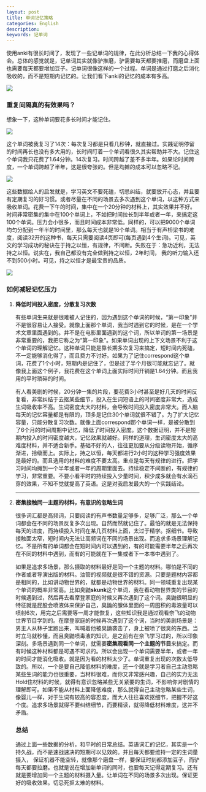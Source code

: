 ```yaml
---
layout: post
title: 单词记忆策略
categories: English
description: 
keywords: 记单词
---
```


使用anki有很长时间了，发现了一些记单词的规律，在此分析总结一下我的心得体会。总体的感觉就是，记单词其实就像驴推磨，驴需要每天都要推磨，而磨盘上面也需要每天都要增加豆子。记单词很像这样的一个过程。单词是通过打磨之后消化吸收的，而不是短期内记忆的。让我们看下anki的记忆的成本有多高。

<img src="https://cs-cn.top//images/posts/mopan_053701.png"/>

### 重复间隔真的有效果吗？

想象一下，这种单词要花多长时间才能记住。

<img src="https://cs-cn.top//images/posts/coresspond_054502.png"/>

这个单词被我复习了14次：每次复习都是只看几秒钟，就直接过。实践证明停留的时间再长也没有多大用的，长时间盯着一个单词看很久其实帮助并不大。记住这个单词我只花费了1.64分钟。14次复习。时间跨越了差不多半年。如果论时间跨度，一个单词跨越了半年，这是很夸张的。但是均摊的成本可以忽略不记。

<img src="https://cs-cn.top//images/posts/reviews_55030.png"/>

这些数据给人的启发就是，学习英文不要死磕，切忌纠结，就要放开心态，并且要有定期复习的好习惯。或者尽量在不同的场景去多次遇到这个单词，以这种方式来吸收单词。花费一下午的时间，集中在一个20分钟的材料上，其实效果并不好。时间非常密集的集中在100个单词上，不如把时间拉长到半年或者一年，来搞定这100个单词。压力会小很多，而且时间成本非常低。同样的，可以把9000个单词均匀分配到一年半的时间里，那么每天也就是16个单词。相当于有声桥梁书的难度，阅读32开的这种书，每天只需要阅读4页即可(每页遇到4个生词)。可见，英文的学习成功的秘诀在于持之以恒，有规律，不间断。失败在于：急功近利，无法持之以恒。说实在，我自己都没有完全做到持之以恒，2年时间， 我的听力输入还不到500小时。可见，持之以恒才是最宝贵的品质。

<img src="https://cs-cn.top//images/posts/details_55909.png"/>

### 如何减轻记忆压力

1. **降低时间投入密度，分散复习次数**

   有些单词生来就是很难被人记住的，因为遇到这个单词的时候，“第一印象”并不是很容易让人接受。就像上面那个单词，我当时遇到它的时候，是在一个学术文章里面遇到的。并不是在电影里面遇到的这个词，所以单词的第一场景是非常重要的，我把它称之为“第一印象”。如果单词出现的上下文场景不利于这个单词的理解记忆。这种单词只能是靠长期多次复习来搞定，短时间内死磕，不一定能够消化得了，而且费力不讨好。如果为了记住correspond这个单词，花费了1个小时，短期内是记住了，但是过了半个月很可能就忘记了。就像我上面这个例子，我花费在这个单词上面实际时间开销是1.64分钟。而且我用的平时琐碎的时间。

   有人看美剧的时候，20分钟一集的片段，要花费3小时甚至是好几天的时间反复看，非常纠结于去抠某些细节，投入在生词短语上的时间密度非常大，造成生词吸收率不高。生词密度太大的材料，会导致时间投入密度非常大。而人脑每天的记忆容量都是有限的，顶多是记住30个单词就很不错了。为了扩大记忆容量，只能分散复习次数。就像上面correspond那个单词一样，是被分散到了6个月的时间周期中记忆，降低了时间投入密度。这个数据证明，并不是短期内投入的时间密度越大，记忆效果就越好。同样的道理，生词密度太大的高难度材料，并不适合新手。基础不好的人，往往更加要从分级读物开始，循序渐进，拾级而上。实际上，持之以恒，每天都进行2小时的这种学习强度效果是最好的。而且选用的材料的难度不要太高。重点是每天有规律的进行。把学习时间均摊到一个半年或者一年的周期里面去。持续稳定不间断的，有规律的学习，非常重要。不要小看平时的持续投入少量时间，积少成多就会有水滴石穿的效果，不知不觉就提高了英语。这是对我启发最大的一个实践结论。

2. ****

   **密集接触同一主题的材料，有意识的忽略生词**

   很多词汇都是高频词，只要阅读的有声书数量足够多，足够广泛，那么一个单词都会在不同的场景反复多次出现。自然而然就记住了。最怕的就是无法保持每天的进度，而持续投入时间在某几页材料上面，太过于精学。抠细节。导致接触面太窄，短时间内无法让高频词在不同的场景出现。而追求多场景理解记忆。不是所有的单词都会在短时间内可以遇到的，有的可能需要半年之后再次在不同的材料中遇到，而有的可能就在下一集或者下一本书中遇到了。

   如果是追求多场景，那么摄取的材料最好是同一个主题的材料。哪怕是不同的作者或者导演出版的材料。油管的视频就是很不错的资源。只要是题材内容都是相同的，比如讲动物世界的，就都是动物世界的材料。同一领域重复出现某个单词的概率非常高。比如臭鼬**skunk**这个单词，我在看动物世界类的节目的时候遇到过，然后再去看摩登家庭的时候又再次遇到了这个词。臭鼬很明显的特征就是屁股会喷液体来保护自己，臭鼬的腺体里面的一周囤积的毒液量可以喷射6次，用完之后需要等一周才能恢复，这些知识我是通过观看奈飞的动物世界节目学到的。在摩登家庭的时候再次遇到了这个词，当时的美剧场景是：男主人从林子里跑出来，叫喊着他被臭鼬袭击了，身上被喷了很臭的东西。当时立马就秒懂，而且臭鼬喷毒液的知识，是之前有在奈飞学习过的，所以印象深刻。多场景遇到同一个单词，就需要**密集观看同一个主题的节目**来搞定。而有时候这种材料都是可遇不可求的。所以会出现一个单词需要半年，或者一年的时间才能消化吸收。就是因为看的材料太少了。单词重复出现的次数太低导致的。所以，一个是要自己降低材料的难度，还一个就是学习者自己主动忽略某些生词的能力也很重要，当材料很难，而你又非常感兴趣，自己的实力无法Hold住材料的时候，就得有意识忽略某些无关紧要的生词，不影响你对剧情的理解即可。如果不能从材料上面降低难度，那么就得自己主动忽略某些生词，像婴儿一样，对于生词有较高的容忍度，而大人往往喜欢抠细节，把握不好这个度。追求多场景就得不要纠结细节，而要精读，就得降低材料难度，这并不矛盾。

   

   ### 总结
   
   通过上面一些数据的分析，和平时的日常总结。英语词汇的记忆，其实是一个持久战，而不是速战速决的短期可以见效的。并且每天都要维持一定的生词量摄入， 保证机器不能空转，就像那个磨盘一样，要保证时刻都添加豆子，而驴每天都要拉磨。也就是说在增加新单词的同时，也要每天记得定期复习。还有就是要增加同一个主题的材料摄入量。让单词在不同的场景多次出现。保证更好的吸收效果。切忌死抠太难的材料。